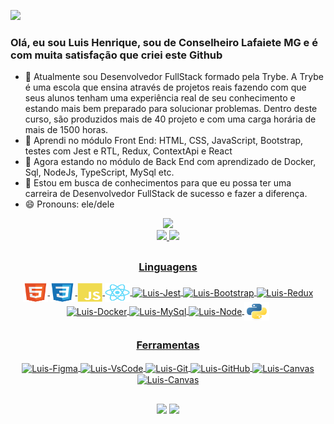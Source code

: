 ![](https://komarev.com/ghpvc/?username=senseyluiz&color=4169E1)

### Olá, eu sou Luis Henrique, sou de Conselheiro Lafaiete MG e é com muita satisfação que criei este Github
- 🔭 Atualmente sou Desenvolvedor FullStack formado pela Trybe. A Trybe é uma escola que ensina através de projetos reais fazendo com que seus alunos tenham uma experiência real de seu conhecimento e estando mais bem preparado para solucionar problemas. Dentro deste curso, são produzidos mais de 40 projeto e com uma carga horária de mais de 1500 horas. 
- 🌱 Aprendi no módulo Front End: HTML, CSS, JavaScript, Bootstrap, testes com Jest e RTL, Redux, ContextApi e React
- 🌱 Agora estando no módulo de Back End com aprendizado de Docker, Sql, NodeJs, TypeScript, MySql etc.
- :briefcase: Estou em busca de conhecimentos para que eu possa ter uma carreira de Desenvolvedor FullStack de sucesso e fazer a diferença.
- 😄 Pronouns: ele/dele

<div align="center">

  <a href="https://github.com/senseyluiz">    
  <img height="180em" src= 'http://github-readme-streak-stats.herokuapp.com?user=senseyluiz&theme=vision-friendly-dark&date_format=j%20M%5B%20Y%5D)]' />
  <br>  
  <img height="180em" src="https://github-readme-stats.vercel.app/api?username=senseyluiz&show_icons=true&theme=highcontrast&include_all_commits=true&count_private=true" />
  <img height="180em" src="https://github-readme-stats.vercel.app/api/top-langs/?username=senseyluiz&layout=compact&langs_count=7&theme=highcontrast" />
</div>
  
##
  
<div style="display: inline_block" align="center">
  <h3 align="center"> Linguagens </h3>
  <img align="center" alt="Luis-HTML" height="30" width="40"src="https://raw.githubusercontent.com/devicons/devicon/master/icons/html5/html5-original.svg">
  <img align="center" alt="Luis-CSS" height="30" width="40" src="https://raw.githubusercontent.com/devicons/devicon/master/icons/css3/css3-original.svg">
  <img align="center" alt="Luis-Js" height="30" width="40" src="https://raw.githubusercontent.com/devicons/devicon/master/icons/javascript/javascript-plain.svg">
  <img align="center" alt="Luis-React" height="30" width="40" src="https://raw.githubusercontent.com/devicons/devicon/master/icons/react/react-original.svg">
  <img align="center" alt="Luis-Jest" height="30" width="40" src="https://cdn.jsdelivr.net/gh/devicons/devicon/icons/jest/jest-plain.svg" />
  <img align="center" alt="Luis-Bootstrap" height="30" width="40" src = "https://cdn.jsdelivr.net/gh/devicons/devicon/icons/bootstrap/bootstrap-original.svg" />
  <img align="center" alt="Luis-Redux" height="30" width="40" src="https://cdn.jsdelivr.net/gh/devicons/devicon/icons/redux/redux-original.svg" />
  <img align="center" alt="Luis-Docker" height="30" width="40" src="https://cdn.jsdelivr.net/gh/devicons/devicon/icons/docker/docker-original.svg" />
  <img align="center" alt="Luis-MySql" height="30" width="40" src="https://cdn.jsdelivr.net/gh/devicons/devicon/icons/mysql/mysql-original-wordmark.svg" />
  <img align="center" alt="Luis-Node" height="30" width="40" src="https://cdn.jsdelivr.net/gh/devicons/devicon/icons/nodejs/nodejs-original-wordmark.svg" />       
  <img align="center" alt="Luis-Python" height="30" width="40" src="https://raw.githubusercontent.com/devicons/devicon/master/icons/python/python-original.svg">
</div>
  
##
  
<div style="display: inline_block" align="center">
  <h3 align="center"> Ferramentas </h3>
  <img align="center" alt="Luis-Figma" height="30" width="40" src="https://cdn.jsdelivr.net/gh/devicons/devicon/icons/figma/figma-original.svg" />
  <img align="center" alt="Luis-VsCode" height="30" width="40" src="https://cdn.jsdelivr.net/gh/devicons/devicon/icons/vscode/vscode-original.svg" />
  <img align="center" alt="Luis-Git" height="30" width="40" src="https://cdn.jsdelivr.net/gh/devicons/devicon/icons/git/git-original.svg" />
  <img align="center" alt="Luis-GitHub" height="30" width="40" src="https://cdn.jsdelivr.net/gh/devicons/devicon/icons/github/github-original.svg" />
  <img align="center" alt="Luis-Canvas" height="30" width="40" src="https://cdn.jsdelivr.net/gh/devicons/devicon/icons/canva/canva-original.svg" />
  
  
            
  <img align="center" alt="Luis-Canvas" height="30" width="40" src="https://cdn.jsdelivr.net/gh/devicons/devicon/icons/trello/trello-plain.svg" />
          
          
          
</div>    

##

<div align="center">
  <a href = "mailto:senseyluiz@gmail.com"><img src="https://img.shields.io/badge/-Gmail-%23333?style=for-the-badge&logo=gmail&logoColor=white" target="_blank"></a>
  <a href="https://www.linkedin.com/in/luishrocha/" target="_blank"><img src="https://img.shields.io/badge/-LinkedIn-%230077B5?style=for-the-badge&logo=linkedin&logoColor=white" target="_blank"></a>
</div>
